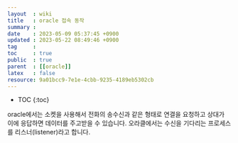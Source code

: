 ```yaml
---
layout  : wiki
title   : oracle 접속 동작
summary : 
date    : 2023-05-09 05:37:45 +0900
updated : 2023-05-22 08:49:46 +0900
tag     : 
toc     : true
public  : true
parent  : [[oracle]]
latex   : false
resource: 9a01bcc9-7e1e-4cbb-9235-4189eb5302cb
---
```

* TOC
{:toc}

oracle에서는 소켓을 사용해서 전화의 송수신과 같은 형태로 연결을 요청하고 상대가 이에 응답하면 데이터를 주고받을 수 있습니다. 오라클에서는 수신을 기다리는 프로세스를 리스너(listener)라고 합니다. 
